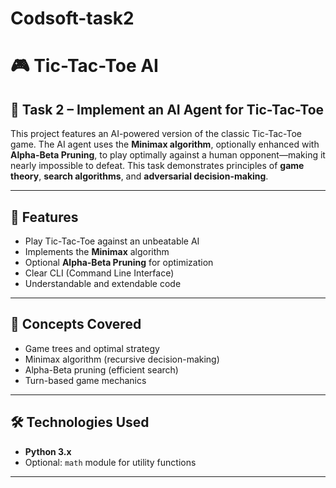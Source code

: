 # Codsoft-task2

# 🎮 Tic-Tac-Toe AI

## 📌 Task 2 – Implement an AI Agent for Tic-Tac-Toe

This project features an AI-powered version of the classic Tic-Tac-Toe game. The AI agent uses the **Minimax algorithm**, optionally enhanced with **Alpha-Beta Pruning**, to play optimally against a human opponent—making it nearly impossible to defeat. This task demonstrates principles of **game theory**, **search algorithms**, and **adversarial decision-making**.

---

## 🚀 Features

- Play Tic-Tac-Toe against an unbeatable AI
- Implements the **Minimax** algorithm
- Optional **Alpha-Beta Pruning** for optimization
- Clear CLI (Command Line Interface)
- Understandable and extendable code

---

## 🧠 Concepts Covered

- Game trees and optimal strategy
- Minimax algorithm (recursive decision-making)
- Alpha-Beta pruning (efficient search)
- Turn-based game mechanics

---

## 🛠️ Technologies Used

- **Python 3.x**
- Optional: `math` module for utility functions

---
